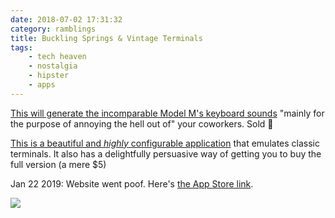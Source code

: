 ```yaml
---
date: 2018-07-02 17:31:32
category: ramblings
title: Buckling Springs & Vintage Terminals
tags:
    - tech heaven
    - nostalgia
    - hipster
    - apps
---
```


[This will generate the incomparable Model M's keyboard sounds](https://github.com/zevv/bucklespring) "mainly for the purpose of annoying the hell out of" your coworkers. Sold 🙌

[This is a beautiful and _highly_ configurable application](http://www.secretgeometry.com/apps/cathode/) that emulates classic terminals. It also has a delightfully persuasive way of getting you to buy the full version (a mere $5)

<span class="update">Jan 22 2019</span>: Website went poof. Here's [the App Store link](https://apps.apple.com/us/app/cathode/id499233976?mt=12).

![](/misc/c/cathode.png)
